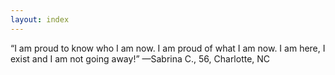 ```yaml
---
layout: index
---
```

“I am proud to know who I am now. I am proud of what I am now. I am here, I exist and I am not going away!” —Sabrina C., 56, Charlotte, NC 